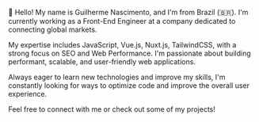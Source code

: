 👋 Hello! My name is Guilherme Nascimento, and I'm from Brazil (🇧🇷). I'm currently working as a Front-End Engineer at a company dedicated to connecting global markets.

My expertise includes JavaScript, Vue.js, Nuxt.js, TailwindCSS, with a strong focus on SEO and Web Performance. I'm passionate about building performant, scalable, and user-friendly web applications.

Always eager to learn new technologies and improve my skills, I'm constantly looking for ways to optimize code and improve the overall user experience.

Feel free to connect with me or check out some of my projects!
